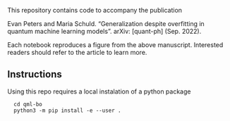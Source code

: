 This repository contains code to accompany the publication

Evan Peters and Maria Schuld. “Generalization despite overfitting in quantum machine learning models”. arXiv: [quant-ph] (Sep. 2022).

Each notebook reproduces a figure from the above manuscript. Interested readers should refer to the article to learn more.

## Instructions

Using this repo requires a local instalation of a python package
```
  cd qml-bo
  python3 -m pip install -e --user .
```
